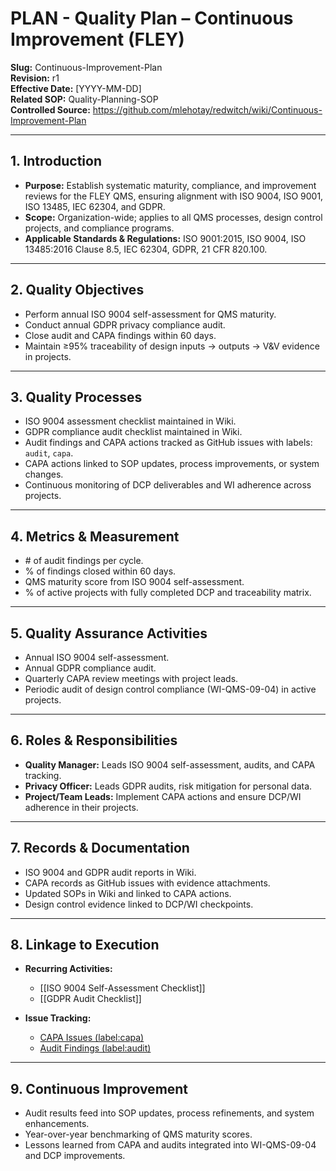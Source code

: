 # **PLAN - Quality Plan – Continuous Improvement (FLEY)**

**Slug:** Continuous-Improvement-Plan  
**Revision:** r1  
**Effective Date:** [YYYY-MM-DD]  
**Related SOP:** Quality-Planning-SOP  
**Controlled Source:** https://github.com/mlehotay/redwitch/wiki/Continuous-Improvement-Plan  

---

## **1. Introduction**

* **Purpose:** Establish systematic maturity, compliance, and improvement reviews for the FLEY QMS, ensuring alignment with ISO 9004, ISO 9001, ISO 13485, IEC 62304, and GDPR.
* **Scope:** Organization-wide; applies to all QMS processes, design control projects, and compliance programs.
* **Applicable Standards & Regulations:** ISO 9001:2015, ISO 9004, ISO 13485:2016 Clause 8.5, IEC 62304, GDPR, 21 CFR 820.100.

---

## **2. Quality Objectives**

* Perform annual ISO 9004 self-assessment for QMS maturity.
* Conduct annual GDPR privacy compliance audit.
* Close audit and CAPA findings within 60 days.
* Maintain ≥95% traceability of design inputs → outputs → V&V evidence in projects.

---

## **3. Quality Processes**

* ISO 9004 assessment checklist maintained in Wiki.
* GDPR compliance audit checklist maintained in Wiki.
* Audit findings and CAPA actions tracked as GitHub issues with labels: `audit`, `capa`.
* CAPA actions linked to SOP updates, process improvements, or system changes.
* Continuous monitoring of DCP deliverables and WI adherence across projects.

---

## **4. Metrics & Measurement**

* \# of audit findings per cycle.
* \% of findings closed within 60 days.
* QMS maturity score from ISO 9004 self-assessment.
* \% of active projects with fully completed DCP and traceability matrix.

---

## **5. Quality Assurance Activities**

* Annual ISO 9004 self-assessment.
* Annual GDPR compliance audit.
* Quarterly CAPA review meetings with project leads.
* Periodic audit of design control compliance (WI-QMS-09-04) in active projects.

---

## **6. Roles & Responsibilities**

* **Quality Manager:** Leads ISO 9004 self-assessment, audits, and CAPA tracking.
* **Privacy Officer:** Leads GDPR audits, risk mitigation for personal data.
* **Project/Team Leads:** Implement CAPA actions and ensure DCP/WI adherence in their projects.

---

## **7. Records & Documentation**

* ISO 9004 and GDPR audit reports in Wiki.
* CAPA records as GitHub issues with evidence attachments.
* Updated SOPs in Wiki and linked to CAPA actions.
* Design control evidence linked to DCP/WI checkpoints.

---

## **8. Linkage to Execution**

* **Recurring Activities:**

  * [[ISO 9004 Self-Assessment Checklist]]
  * [[GDPR Audit Checklist]]


* **Issue Tracking:**

  * [CAPA Issues (label:capa)](https://github.com/mlehotay/redwitch/issues?q=label%3Acapa)
  * [Audit Findings (label:audit)](https://github.com/mlehotay/redwitch/issues?q=label%3Aaudit)

---

## **9. Continuous Improvement**

* Audit results feed into SOP updates, process refinements, and system enhancements.
* Year-over-year benchmarking of QMS maturity scores.
* Lessons learned from CAPA and audits integrated into WI-QMS-09-04 and DCP improvements.
